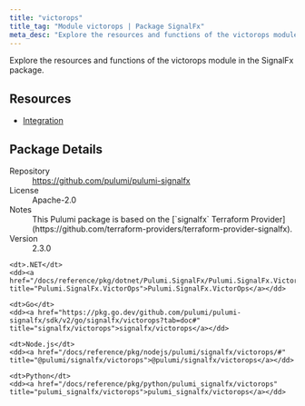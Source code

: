 ```yaml
---
title: "victorops"
title_tag: "Module victorops | Package SignalFx"
meta_desc: "Explore the resources and functions of the victorops module in the SignalFx package."
---
```


<!-- WARNING: this file was generated by Pulumi Docs Generator. -->
<!-- Do not edit by hand unless you're certain you know what you are doing! -->

Explore the resources and functions of the victorops module in the SignalFx package.

<h2 id="resources">Resources</h2>
<ul class="api">
    <li><a href="integration" title="Integration"><span class="symbol resource"></span>Integration</a></li>
</ul>

<h2 id="package-details">Package Details</h2>
<dl class="package-details">
	<dt>Repository</dt>
	<dd><a href="https://github.com/pulumi/pulumi-signalfx">https://github.com/pulumi/pulumi-signalfx</a></dd>
	<dt>License</dt>
	<dd>Apache-2.0</dd>
	<dt>Notes</dt>
	<dd>This Pulumi package is based on the [`signalfx` Terraform Provider](https://github.com/terraform-providers/terraform-provider-signalfx).</dd>
	<dt>Version</dt>
	<dd>2.3.0</dd>
</dl>



<dl class="tabular">

    <dt>.NET</dt>
    <dd><a href="/docs/reference/pkg/dotnet/Pulumi.SignalFx/Pulumi.SignalFx.VictorOps.html" title="Pulumi.SignalFx.VictorOps">Pulumi.SignalFx.VictorOps</a></dd>

    <dt>Go</dt>
    <dd><a href="https://pkg.go.dev/github.com/pulumi/pulumi-signalfx/sdk/v2/go/signalfx/victorops?tab=doc#" title="signalfx/victorops">signalfx/victorops</a></dd>

    <dt>Node.js</dt>
    <dd><a href="/docs/reference/pkg/nodejs/pulumi/signalfx/victorops/#" title="@pulumi/signalfx/victorops">@pulumi/signalfx/victorops</a></dd>

    <dt>Python</dt>
    <dd><a href="/docs/reference/pkg/python/pulumi_signalfx/victorops" title="pulumi_signalfx/victorops">pulumi_signalfx/victorops</a></dd>

</dl>

